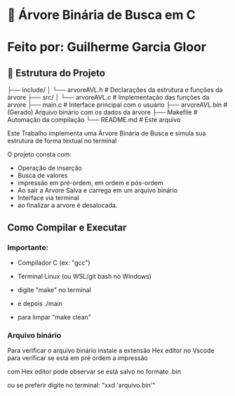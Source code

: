 # 🌲 Árvore Binária de Busca em C

# Feito por: Guilherme Garcia Gloor

## 📁 Estrutura do Projeto

├── include/
│ └── arvoreAVL.h # Declarações da estrutura e funções da árvore
├── src/
│ └── arvoreAVL.c # Implementação das funções da árvore
├── main.c # Interface principal com o usuário
├── arvoreAVL.bin # (Gerado) Arquivo binário com os dados da árvore
├── Makefile # Automação da compilação
└── README.md # Este arquivo

Este Trabalho implementa uma Árvore Binária de Busca e simula sua estrutura de forma textual no terminal

O projeto consta com:

- Operação de inserção
- Busca de valores
- impressão em pré-ordem, em ordem e pós-ordem
- Ao sair a Arvore Salva e carrega em um arquivo binário
- Interface via terminal
- ao finalizar a arvore é desalocada.

## Como Compilar e Executar

### Importante:
- Compilador C (ex: "gcc")
- Terminal Linux (ou WSL/git bash no Windows)


- digite "make" no terminal
- e depois ./main
- para limpar "make clean"

### Arquivo binário

Para verificar o arquivo binário instale a extensão Hex editor no Vscode para verificar se está em pré ordem a impressão

com Hex editor pode observar se está salvo no formato .bin

ou se preferir digite no terminal: "xxd 'arquivo.bin'"